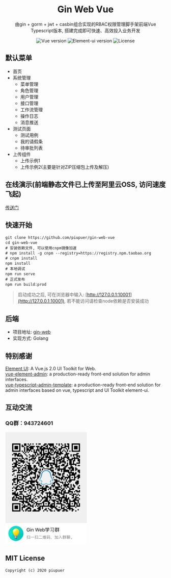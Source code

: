 <h1 align="center">Gin Web Vue</h1>

<div align="center">
由gin + gorm + jwt + casbin组合实现的RBAC权限管理脚手架前端Vue Typescript版本, 搭建完成即可快速、高效投入业务开发
<p align="center">
<img src="https://img.shields.io/badge/Vue-2.6.11-brightgreen" alt="Vue version"/>
<img src="https://img.shields.io/badge/ElementUI-2.13.0-brightgreen" alt="Element-ui version"/>
<img src="https://img.shields.io/github/license/piupuer/gin-web-vue" alt="License"/>
</p>
</div>

## 默认菜单

- 首页
- 系统管理
  - 菜单管理
  - 角色管理
  - 用户管理
  - 接口管理
  - 工作流管理
  - 操作日志
  - 消息推送
- 测试页面
  - 测试用例
  - 我的请假条
  - 待审批列表
- 上传组件
  - 上传示例1
  - 上传示例2(主要是针对ZIP压缩包上传及解压)

## 在线演示(前端静态文件已上传至阿里云OSS, 访问速度飞起)

[传送门](http://106.75.132.201/)


## 快速开始

```
git clone https://github.com/piupuer/gin-web-vue
cd gin-web-vue
# 安装依赖文件, 可以使用cnpm镜像加速
# npm install -g cnpm --registry=https://registry.npm.taobao.org
# cnpm install
npm install
# 本地调试
npm run serve
# 正式发布
npm run build:prod
```

> 启动成功之后, 可在浏览器中输入: [http://127.0.0.1:10001](http://127.0.0.1:10001), 若不能访问请检查node依赖是否安装成功

## 后端

- 项目地址: [gin-web](https://github.com/piupuer/gin-web)
- 实现方式: Golang

## 特别感谢

[Element UI](https://github.com/ElemeFE/element): A Vue.js 2.0 UI Toolkit for Web.
<br/>
[vue-element-admin](https://github.com/PanJiaChen/vue-element-admin): a production-ready front-end solution for admin interfaces.
<br/>
[vue-typescript-admin-template](https://github.com/Armour/vue-typescript-admin-template): a production-ready front-end solution for admin interfaces based on vue, typescript and UI Toolkit element-ui.
<br/>

## 互动交流

### QQ群：943724601

<img src="https://github.com/piupuer/gin-web-images/blob/master/contact/qq_group.jpeg?raw=true" width="256" alt="QQ群" />

## MIT License

    Copyright (c) 2020 piupuer
